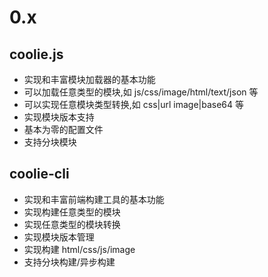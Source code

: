 # 0.x

## coolie.js
- 实现和丰富模块加载器的基本功能
- 可以加载任意类型的模块,如 js/css/image/html/text/json 等
- 可以实现任意模块类型转换,如 css|url image|base64 等
- 实现模块版本支持
- 基本为零的配置文件
- 支持分块模块


## coolie-cli
- 实现和丰富前端构建工具的基本功能
- 实现构建任意类型的模块
- 实现任意类型的模块转换
- 实现模块版本管理
- 实现构建 html/css/js/image
- 支持分块构建/异步构建


